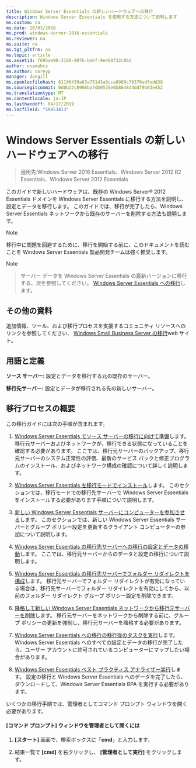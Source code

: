 ```yaml
---
title: Windows Server Essentials の新しいハードウェアへの移行
description: Windows Server Essentials を使用する方法について説明します
ms.custom: na
ms.date: 10/03/2016
ms.prod: windows-server-2016-essentials
ms.reviewer: na
ms.suite: na
ms.tgt_pltfrm: na
ms.topic: article
ms.assetid: f695ae90-3160-407b-bebf-9e460f22c86d
author: nnamuhcs
ms.author: coreyp
manager: dongill
ms.openlocfilehash: 61106439a63a75143a9cca0989c70370adfedd38
ms.sourcegitcommit: 0d0b32c8986ba7db9536e0b8648d4ddf9b03e452
ms.translationtype: MT
ms.contentlocale: ja-JP
ms.lasthandoff: 04/17/2019
ms.locfileid: "59853413"
---
```

# <a name="migrate-windows-server-essentials-to-new-hardware"></a>Windows Server Essentials の新しいハードウェアへの移行

>適用先:Windows Server 2016 Essentials、Windows Server 2012 R2 Essentials、Windows Server 2012 Essentials

このガイドで新しいハードウェアは、既存の Windows Server® 2012 Essentials ドメインを Windows Server Essentials に移行する方法を説明し、設定とデータを移行します。 このガイドでは、移行が完了したら、Windows Server Essentials ネットワークから既存のサーバーを削除する方法も説明します。  
  
> [!NOTE]
>  移行中に問題を回避するために、移行を開始する前に、このドキュメントを読むことを Windows Server Essentials 製品開発チームは強く推奨します。  
  
> [!NOTE]

>  サーバー データを Windows Server Essentials の最新バージョンに移行する、次を参照してください。 [Windows Server Essentials への移行](Migrate-from-Previous-Versions-to-Windows-Server-Essentials-or-Windows-Server-Essentials-Experience.md)します。  

  
## <a name="additional-resources"></a>その他の資料  
 追加情報、ツール、および移行プロセスを支援するコミュニティ リソースへのリンクを参照してください、 [Windows Small Business Server の移行](https://go.microsoft.com/fwlink/?LinkId=217520)web サイト。  
  
## <a name="terms-and-definitions"></a>用語と定義  
 **ソース サーバー:** 設定とデータを移行する元の既存のサーバー。  
  
 **移行先サーバー:** 設定とデータが移行される先の新しいサーバー。  
  
## <a name="migration-process-summary"></a>移行プロセスの概要  
 この移行ガイドには次の手順が含まれます。  
  

1.  [Windows Server Essentials でソース サーバーの移行に向けて準備](Prepare-your-Source-Server-for-Windows-Server-Essentials-migration.md)します。  移行元サーバーおよびネットワークが、移行できる状態になっていることを確認する必要があります。 ここでは、移行元サーバーのバックアップ、移行元サーバーのシステム正常性の評価、最新のサービス パックと修正プログラムのインストール、およびネットワーク構成の確認について詳しく説明します。  
  
2.  [Windows Server Essentials を移行モードでインストール](Install-Windows-Server-Essentials-in-migration-mode.md)します。  このセクションでは、移行モードでの移行先サーバーで Windows Server Essentials をインストールする必要があります手順について説明します。  
  
3.  [新しい Windows Server Essentials サーバーにコンピューターを参加させる](Join-computers-to-the-new-Windows-Server-Essentials-server.md)します。  このセクションでは、新しい Windows Server Essentials サーバーとグループ ポリシー設定を更新するクライアント コンピューターの参加について説明します。  
  
4.  [Windows Server Essentials の移行先サーバーへの移行の設定とデータの移動](Move-settings-and-data-to-the-Destination-Server-for-Windows-Server-Essentials-migration.md)します。  ここでは、移行元サーバーからのデータと設定の移行について説明します。  
  
5.  [Windows Server Essentials の移行先サーバーでフォルダー リダイレクトを構成](Configure-folder-redirection-on-the-Windows-Server-Essentials-Destination-Server.md)します。  移行元サーバーでフォルダー リダイレクトが有効になっている場合は、移行先サーバーでフォルダー リダイレクトを有効にしてから、以前のフォルダー リダイレクト グループ ポリシー設定を削除できます。  
  
6.  [降格して新しい Windows Server Essentials ネットワークから移行元サーバーを削除](Demote-and-remove-the-Source-Server-from-the-new-Windows-Server-Essentials-network.md)します。  移行元サーバーをネットワークから削除する前に、グループ ポリシーの更新を強制し、移行元サーバーを降格する必要があります。  
  
7.  [Windows Server Essentials への移行の移行後のタスクを実行](Perform-post-migration-tasks-for-Windows-Server-Essentials-migration.md)します。  Windows Server Essentials へのすべての設定とデータの移行が完了したら、ユーザー アカウントに許可されているコンピューターにマップしたい場合があります。  
  
8.  [Windows Server Essentials ベスト プラクティス アナライザー実行](Run-the-Windows-Server-Essentials-Best-Practices-Analyzer.md)します。  設定の移行と Windows Server Essentials へのデータを完了したら、ダウンロードして、Windows Server Essentials BPA を実行する必要があります。  
  
 いくつかの移行手順では、管理者としてコマンド プロンプト ウィンドウを開く必要があります。  
  
#### <a name="to-open-a-command-prompt-window-as-an-administrator"></a>[コマンド プロンプト] ウィンドウを管理者として開くには  
  
1.  **[スタート]** 画面で、検索ボックスに「**cmd**」と入力します。  
  
2.  結果一覧で **[cmd]** を右クリックし、 **[管理者として実行]** をクリックします。
